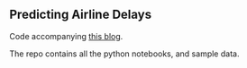 ## Predicting Airline Delays

Code accompanying [this blog](https://xcitech.github.io/tutorials/travelers/).

The repo contains all the python notebooks, and sample data. 


